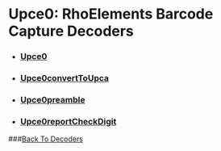 Upce0: RhoElements Barcode Capture Decoders
===

* ### [Upce0](upce0)

* ### [Upce0convertToUpca](upce0ConvertToupca)

* ### [Upce0preamble](upce0preamble)

* ### [Upce0reportCheckDigit](upce0ReportCheckDigit)

###[Back To Decoders](toc_decoders)